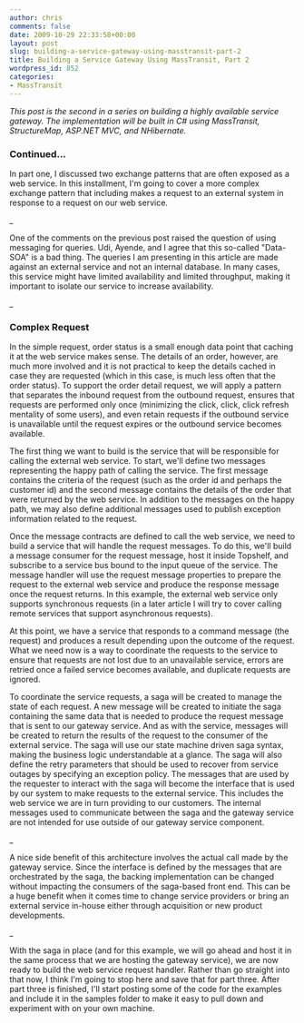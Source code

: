 ```yaml
---
author: chris
comments: false
date: 2009-10-29 22:33:58+00:00
layout: post
slug: building-a-service-gateway-using-masstransit-part-2
title: Building a Service Gateway Using MassTransit, Part 2
wordpress_id: 852
categories:
- MassTransit
---
```


_This post is the second in a series on building a highly available service gateway. The implementation will be built in C# using MassTransit, StructureMap, ASP.NET MVC, and NHibernate._





### Continued...





In part one, I discussed two exchange patterns that are often exposed as a web service. In this installment, I'm going to cover a more complex exchange pattern that including makes a request to an external system in response to a request on our web service.



_

One of the comments on the previous post raised the question of using messaging for queries. Udi, Ayende, and I agree that this so-called "Data-SOA" is a bad thing. The queries I am presenting in this article are made against an external service and not an internal database. In many cases, this service might have limited availability and limited throughput, making it important to isolate our service to increase availability.


_




### Complex Request




In the simple request, order status is a small enough data point that caching it at the web service makes sense. The details of an order, however, are much more involved and it is not practical to keep the details cached in case they are requested (which in this case, is much less often that the order status). To support the order detail request, we will apply a pattern that separates the inbound request from the outbound request, ensures that requests are performed only once (minimizing the click, click, click refresh mentality of some users), and even retain requests if the outbound service is unavailable until the request expires or the outbound service becomes available.



The first thing we want to build is the service that will be responsible for calling the external web service. To start, we'll define two messages representing the happy path of calling the service. The first message contains the criteria of the request (such as the order id and perhaps the customer id) and the second message contains the details of the order that were returned by the web service. In addition to the messages on the happy path, we may also define additional messages used to publish exception information related to the request.



Once the message contracts are defined to call the web service, we need to build a service that will handle the request messages. To do this, we'll build a message consumer for the request message, host it inside Topshelf, and subscribe to a service bus bound to the input queue of the service.
The message handler will use the request message properties to prepare the request to the external web service and produce the response message once the request returns. In this example, the external web service only supports synchronous requests (in a later article I will try to cover calling remote services that support asynchronous requests).



At this point, we have a service that responds to a command message (the request) and produces a result depending upon the outcome of the request. What we need now is a way to coordinate the requests to the service to ensure that requests are not lost due to an unavailable service, errors are retried once a failed service becomes available, and duplicate requests are ignored.



To coordinate the service requests, a saga will be created to manage the state of each request. A new message will be created to initiate the saga containing the same data that is needed to produce the request message that is sent to our gateway service. And as with the service, messages will be created to return the results of the request to the consumer of the external service. The saga will use our state machine driven saga syntax, making the business logic understandable at a glance. The saga will also define the retry parameters that should be used to recover from service outages by specifying an exception policy. The messages that are used by the requester to interact with the saga will become the interface that is used by our system to make requests to the external service. This includes the web service we are in turn providing to our customers. The internal messages used to communicate between the saga and the gateway service are not intended for use outside of our gateway service component.



_

A nice side benefit of this architecture involves the actual call made by the gateway service. Since the interface is defined by the messages that are orchestrated by the saga, the backing implementation can be changed without impacting the consumers of the saga-based front end. This can be a huge benefit when it comes time to change service providers or bring an external service in-house either through acquisition or new product developments.


_


With the saga in place (and for this example, we will go ahead and host it in the same process that we are hosting the gateway service), we are now ready to build the web service request handler. Rather than go straight into that now, I think I'm going to stop here and save that for part three. After part three is finished, I'll start posting some of the code for the examples and include it in the samples folder to make it easy to pull down and experiment with on your own machine.




